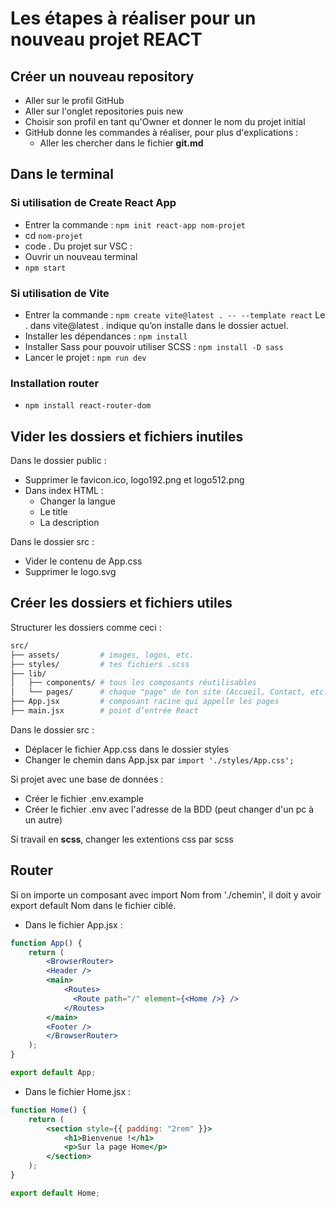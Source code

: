 # Les étapes à réaliser pour un nouveau projet REACT

## Créer un nouveau repository

- Aller sur le profil GitHub
- Aller sur l'onglet repositories puis new
- Choisir son profil en tant qu'Owner et donner le nom du projet initial
- GitHub donne les commandes à réaliser, pour plus d'explications :
  - Aller les chercher dans le fichier **git.md**

## Dans le terminal

### Si utilisation de Create React App

- Entrer la commande : ```npm init react-app nom-projet```
- cd ```nom-projet```
- code .
Du projet sur VSC :
- Ouvrir un nouveau terminal
- ```npm start```

### Si utilisation de Vite

- Entrer la commande : ```npm create vite@latest . -- --template react```  Le . dans vite@latest . indique qu’on installe dans le dossier actuel.
- Installer les dépendances : ```npm install```
- Installer Sass pour pouvoir utiliser SCSS : ```npm install -D sass```
- Lancer le projet : ```npm run dev```

### Installation router

- ```npm install react-router-dom```

## Vider les dossiers et fichiers inutiles

Dans le dossier public :
- Supprimer le favicon.ico, logo192.png et logo512.png
- Dans index HTML : 
  - Changer la langue
  - Le title
  - La description

Dans le dossier src :
-	Vider le contenu de App.css
-	Supprimer le logo.svg

## Créer les dossiers et fichiers utiles

Structurer les dossiers comme ceci :
```bash
src/
├── assets/         # images, logos, etc.
├── styles/         # tes fichiers .scss
├── lib/
│   ├── components/ # tous les composants réutilisables
│   └── pages/      # chaque "page" de ton site (Accueil, Contact, etc.)
├── App.jsx         # composant racine qui appelle les pages
├── main.jsx        # point d’entrée React
```

Dans le dossier src :
  - Déplacer le fichier App.css dans le dossier styles
  - Changer le chemin dans App.jsx par ```import './styles/App.css';```

Si projet avec une base de données :
- Créer le fichier .env.example
- Créer le fichier .env avec l'adresse de la BDD (peut changer d'un pc à un autre)

Si travail en **scss**, changer les extentions css par scss

## Router

Si on importe un composant avec import Nom from './chemin', il doit y avoir export default Nom dans le fichier ciblé.

- Dans le fichier App.jsx :

```jsx
function App() {
	return (
		<BrowserRouter>
		<Header />
		<main>
			<Routes>
			  <Route path="/" element={<Home />} />
			</Routes>
		</main>
		<Footer />
		</BrowserRouter>
	);
}

export default App;
```

- Dans le fichier Home.jsx :

```jsx
function Home() {
    return (
        <section style={{ padding: "2rem" }}>
            <h1>Bienvenue !</h1>
            <p>Sur la page Home</p>
        </section>
    );
}

export default Home;
```

